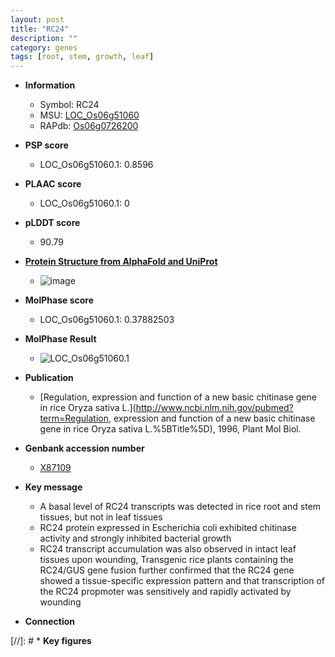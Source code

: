 ```yaml
---
layout: post
title: "RC24"
description: ""
category: genes
tags: [root, stem, growth, leaf]
---
```


* **Information**  
    + Symbol: RC24  
    + MSU: [LOC_Os06g51060](http://rice.plantbiology.msu.edu/cgi-bin/ORF_infopage.cgi?orf=LOC_Os06g51060)  
    + RAPdb: [Os06g0726200](http://rapdb.dna.affrc.go.jp/viewer/gbrowse_details/irgsp1?name=Os06g0726200)  

* **PSP score**  
    + LOC_Os06g51060.1: 0.8596 

* **PLAAC score**  
    + LOC_Os06g51060.1: 0 

* **pLDDT score**
    + 90.79

* **[Protein Structure from AlphaFold and UniProt](https://www.uniprot.org/uniprotkb/Q42993/entry#structure)**
    + ![image](https://ricepsp.github.io/images/Q4/AF-Q42993-F1.png)

* **MolPhase score**
    + LOC_Os06g51060.1: 0.37882503

* **MolPhase Result**
    + ![LOC_Os06g51060.1](https://304243504.github.io/Pictures/LOC_Os06g/LOC_Os06g51060.1.png)

* **Publication**  
    + [Regulation, expression and function of a new basic chitinase gene in rice Oryza sativa L.](http://www.ncbi.nlm.nih.gov/pubmed?term=Regulation, expression and function of a new basic chitinase gene in rice Oryza sativa L.%5BTitle%5D), 1996, Plant Mol Biol.

* **Genbank accession number**  
    + [X87109](http://www.ncbi.nlm.nih.gov/nuccore/X87109)

* **Key message**  
    + A basal level of RC24 transcripts was detected in rice root and stem tissues, but not in leaf tissues
    + RC24 protein expressed in Escherichia coli exhibited chitinase activity and strongly inhibited bacterial growth
    + RC24 transcript accumulation was also observed in intact leaf tissues upon wounding, Transgenic rice plants containing the RC24/GUS gene fusion further confirmed that the RC24 gene showed a tissue-specific expression pattern and that transcription of the RC24 propmoter was sensitively and rapidly activated by wounding

* **Connection**  

[//]: # * **Key figures**  


